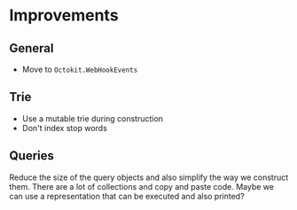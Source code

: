 # Improvements

## General

- Move to `Octokit.WebHookEvents`

## Trie

- Use a mutable trie during construction
- Don't index stop words

## Queries

Reduce the size of the query objects and also simplify the way we construct
them. There are a lot of collections and copy and paste code. Maybe we can use a
representation that can be executed and also printed?

